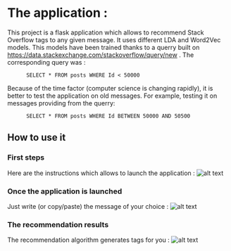 # The application :

This project is a flask application which allows to recommend Stack Overflow tags to any given message.
It uses different LDA and Word2Vec models.
This models have been trained thanks to a querry built on
https://data.stackexchange.com/stackoverflow/query/new . The corresponding query was :

```
      SELECT * FROM posts WHERE Id < 50000
```
Because of the time factor (computer science is changing rapidly), it is better to test the application on old messages. For example, testing it on messages providing from the querry:

```
      SELECT * FROM posts WHERE Id BETWEEN 50000 AND 50500
```

## How to use it

### First steps

Here are the instructions which allows to launch the application :
![alt text](https://github.com/E-tanok/NLTK_stackoverflow_tags_recommender/blob/master/project_instructions/first_steps.png)


### Once the application is launched

Just write (or copy/paste) the message of your choice :
![alt text](https://github.com/E-tanok/NLTK_stackoverflow_tags_recommender/blob/master/project_instructions/writing_message.png)


### The recommendation results

The recommendation algorithm generates tags for you :
![alt text](https://github.com/E-tanok/NLTK_stackoverflow_tags_recommender/blob/master/project_instructions/results.png)

